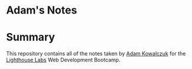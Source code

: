 # Adam's Notes
<!-- # This is a H1 Header (largest)
###### This is an H6 head (smallest) -->
# Summary

This repository contains all of the notes taken by [Adam Kowalczuk](https://github.com/adam-kowalczuk) for the [Lighthouse Labs](https://lighthouselabs.ca) Web Development Bootcamp. 
